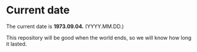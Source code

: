 # Current date

The current date is **1973.09.04.** (YYYY.MM.DD.)

This repository will be good when the world ends, so we will know how long it lasted.